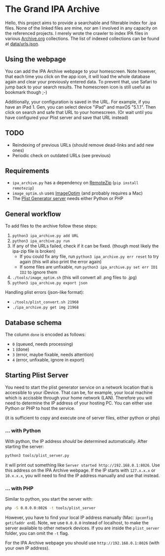 # The Grand IPA Archive

Hello, this project aims to provide a searchable and filterable index for .ipa files.
None of the linked files are mine, nor am I involved in any capacity on the referenced projects.
I merely wrote the crawler to index IPA files in various [Archive.org](https://archive.org) collections.
The list of indexed collections can be found at [data/urls.json](data/urls.json).


## Using the webpage

You can add the IPA Archive webpage to your homescreen.
Note however, that each time you click on the app icon, it will load the whole database again and clear your previously entered data.
To prevent that, use Safari to jump back to your search results.
The homescreen icon is still useful as bookmark though ;-)

Additionally, your configuration is saved in the URL.
For example, if you have an iPad 1. Gen, you can select device "iPad" and maxOS "5.1.1".
Then click on search and safe that URL to your homescreen.
(Or wait until you have configured your Plist server and save that URL instead)


## TODO

- Reindexing of previous URLs (should remove dead-links and add new ones)
- Periodic check on outdated URLs (see previous)


## Requirements

- `ipa_archive.py` has a dependency on [RemoteZip](https://github.com/gtsystem/python-remotezip) (`pip install remotezip`)
- `image_optim.sh` uses [ImageOptim](https://github.com/ImageOptim/ImageOptim) (and probably requires a Mac)
- The [Plist Generator server](#starting-plist-server) needs either Python or PHP


## General workflow

To add files to the archive follow these steps:

1. `python3 ipa_archive.py add URL`
2. `python3 ipa_archive.py run`
3. If any of the URLs failed, check if it can be fixed. (though most likely the ipa-zip file is broken)
    - If you could fix any file, run `python3 ipa_archive.py err reset` to try again (this will also print the error again)
    - If some files are unfixable, run `python3 ipa_archive.py set err ID1 ID2` to ignore them
4. `./tools/image_optim.sh` (this will convert all .png files to .jpg)
5. `python3 ipa_archive.py export json`

Handling plist errors (json-like format):
- `./tools/plist_convert.sh 21968`
- `./ipa_archive.py get img 21968`


## Database schema

The column `done` is encoded as follows:
- `0` (queued, needs processing)
- `1` (done)
- `3` (error, maybe fixable, needs attention)
- `4` (error, unfixable, ignore in export)


## Starting Plist Server

You need to start the plist generator service on a network location that is accessible to your iDevice.
That can be, for example, your local machine which is accissble through your home network (LAN).
Therefore you will need to determine the IP address of your hosting PC.
You can either use Python or PHP to host the service.

(it is sufficient to copy and execute one of server files, either python or php)


### ... with Python

With python, the IP address *should* be determined automatically.
After starting the server:

```sh
python3 tools/plist_server.py
```

it will print out something like `Server started http://192.168.0.1:8026`.
Use this address on the IPA Archive webpage.
If the IP starts with `127.x.x.x` or `10.x.x.x`, you will need to find the IP address manually and use that instead.


### ... with PHP

Similar to python, you start the server with:

```sh
php -S 0.0.0.0:8026 -t tools/plist_server
```

However, you have to find your local IP address manually (Mac: `ipconfig getifaddr en0`).
Note, we use `0.0.0.0` instead of localhost, to make the server available to other network devices.
If you are inside the `plist_server` folder, you can omit the `-t` flag.

For the IPA Archive webpage you should use `http://192.168.0.1:8026` (with your own IP address).


